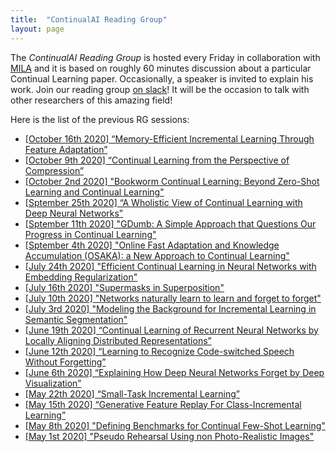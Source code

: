 ```yaml
---
title:  "ContinualAI Reading Group"
layout: page
---
```


The *ContinualAI Reading Group* is hosted every Friday in collaboration with [MILA](https://mila.quebec/en/) and it is based on roughly 60 minutes discussion about a particular Continual Learning paper. Occasionally, a speaker is invited to explain his work. Join our reading group [on slack](https://join.slack.com/t/continualai/shared_invite/enQtNjQxNDYwMzkxNzk0LTBhYjg2MjM0YTM2OWRkNDYzOGE0ZTIzNDQ0ZGMzNDE3ZGUxNTZmNmM1YzJiYzgwMTkyZDQxYTlkMTI3NzZkNjU)! It will be the occasion to talk with other researchers of this amazing field!

Here is the list of the previous RG sessions:

- [\[October 16th 2020\] “Memory-Efficient Incremental Learning Through Feature Adaptation”](https://www.youtube.com/watch?v=XvhXTwqPXG0)
- [\[October 9th 2020\] “Continual Learning from the Perspective of Compression”](https://www.youtube.com/watch?v=_LGU5MBjJAQ)
- [\[October 2nd 2020\] "Bookworm Continual Learning: Beyond Zero-Shot Learning and Continual Learning"](https://www.youtube.com/watch?v=KeeX445siGg)
- [\[Sptember 25th 2020\] “A Wholistic View of Continual Learning with Deep Neural Networks”](https://www.youtube.com/watch?v=Dwlr7IsO5SI)
- [\[Sptember 11th 2020\] "GDumb: A Simple Approach that Questions Our Progress in Continual Learning"](https://youtu.be/fUW_UxCZLDA)
- [\[Sptember 4th 2020\] "Online Fast Adaptation and Knowledge Accumulation (OSAKA): a New Approach to Continual Learning"](https://www.youtube.com/watch?v=AHGiF21WZbw)
- [\[July 24th 2020\] "Efficient Continual Learning in Neural Networks with Embedding Regularization"](https://www.youtube.com/watch?v=MJC4XrmIIYI)
- [\[July 16th 2020\] "Supermasks in Superposition"](https://www.youtube.com/watch?v=TJEzwVvypOI)
- [\[July 10th 2020\] "Networks naturally learn to learn and forget to forget"](https://www.youtube.com/watch?v=nmCiDeh-lKY)
- [\[July 3rd 2020\] "Modeling the Background for Incremental Learning in Semantic Segmentation"](https://www.youtube.com/watch?v=vjyEiMYth6Y)
- [\[June 19th 2020\] “Continual Learning of Recurrent Neural Networks by Locally Aligning Distributed Representations”](https://www.youtube.com/watch?v=EWNyqWe6t10&list=PLm6QXeaB-XkBMFxvgZvYjqhaPgGg8Um9Z&index=8)
- [\[June 12th 2020\] “Learning to Recognize Code-switched Speech Without Forgetting”](https://www.youtube.com/watch?v=-gAYJvR-Hu0&list=PLm6QXeaB-XkBMFxvgZvYjqhaPgGg8Um9Z&index=7)
- [\[June 6th 2020\] “Explaining How Deep Neural Networks Forget by Deep Visualization”](https://www.youtube.com/watch?v=4cqyKoIPa8Q)
- [\[May 22th 2020\] “Small-Task Incremental Learning”](https://www.youtube.com/watch?v=9xm4P4Kss54)
- [\[May 15th 2020\] “Generative Feature Replay For Class-Incremental Learning”](https://www.youtube.com/watch?v=Lu3D2FN61Wo)
- [\[May 8th 2020\] "Defining Benchmarks for Continual Few-Shot Learning"](https://www.youtube.com/watch?v=7G9BlvodXRk)
- [\[May 1st 2020\] "Pseudo Rehearsal Using non Photo-Realistic Images"](https://www.youtube.com/watch?v=SH7IgdiH1FE)



